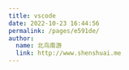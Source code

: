 ```yaml
---
title: vscode
date: 2022-10-23 16:44:56
permalink: /pages/e591de/
author: 
  name: 北鸟南游
  link: http://www.shenshuai.me
---
```


